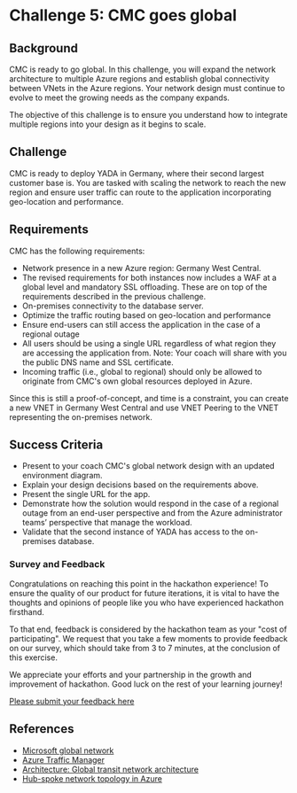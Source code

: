 # Challenge 5: CMC goes global

## Background

CMC is ready to go global. In this challenge, you will expand the network architecture to multiple Azure regions and establish global connectivity between VNets in the Azure regions. Your network design must continue to evolve to meet the growing needs as the company expands.

The objective of this challenge is to ensure you understand how to integrate multiple regions into your design as it begins to scale.

## Challenge

CMC is ready to deploy YADA in Germany, where their second largest customer base is. You are tasked with scaling the network to reach the new region and ensure user traffic can route to the application incorporating geo-location and performance.

## Requirements

CMC has the following requirements:

- Network presence in a new Azure region: Germany West Central.
- The revised requirements for both instances now includes a WAF at a global level and mandatory SSL offloading. These are on top of the requirements described in the previous challenge.
- On-premises connectivity to the database server.
- Optimize the traffic routing based on geo-location and performance
- Ensure end-users can still access the application in the case of a regional outage
- All users should be using a single URL regardless of what region they are accessing the application from. Note: Your coach will share with you the public DNS name and SSL certificate.
- Incoming traffic (i.e., global to regional) should only be allowed to originate from CMC's own global resources deployed in Azure.

Since this is still a proof-of-concept, and time is a constraint, you can create a new VNET in Germany West Central and use VNET Peering to the VNET representing the on-premises network.

## Success Criteria

- Present to your coach CMC's global network design with an updated environment diagram.
- Explain your design decisions based on the requirements above.
- Present the single URL for the app.
- Demonstrate how the solution would respond in the case of a regional outage from an end-user perspective and from the Azure administrator teams’ perspective that manage the workload.
- Validate that the second instance of YADA has access to the on-premises database.

### Survey and Feedback

Congratulations on reaching this point in the hackathon experience! To ensure the quality of our product for future iterations, it is vital to have the thoughts and opinions of people like you who have experienced hackathon firsthand.

To that end, feedback is considered by the hackathon team as your "cost of participating". We request that you take a few moments to provide feedback on our survey, which should take from 3 to 7 minutes, at the conclusion of this exercise.

We appreciate your efforts and your partnership in the growth and improvement of hackathon. Good luck on the rest of your learning journey!

[Please submit your feedback here](https://forms.office.com/)

## References

- [Microsoft global network](https://learn.microsoft.com/en-us/azure/networking/microsoft-global-network?toc=%2Fazure%2Fnetworking%2Ffundamentals%2Ftoc.json)
- [Azure Traffic Manager](https://learn.microsoft.com/en-us/azure/traffic-manager/traffic-manager-overview?toc=%2Fazure%2Fnetworking%2Ffundamentals%2Ftoc.json)
- [Architecture: Global transit network architecture](https://learn.microsoft.com/en-us/azure/virtual-wan/virtual-wan-global-transit-network-architecture)
- [Hub-spoke network topology in Azure](https://learn.microsoft.com/en-us/azure/architecture/reference-architectures/hybrid-networking/hub-spoke?tabs=cli)
